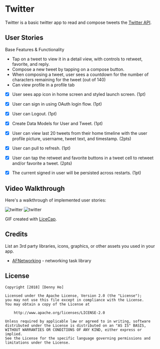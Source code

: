 # Twitter

Twitter is a basic twitter app to read and compose tweets the [Twitter API](https://apps.twitter.com/).

## User Stories

Base Features & Functionality 

- Tap on a tweet to view it in a detail view, with controls to retweet, favorite, and reply.
- Compose a new tweet by tapping on a compose button.
- When composing a tweet, user sees a countdown for the number of characters remaining for the tweet (out of 140)
- Can view profile in a profile tab
- [X] User sees app icon in home screen and styled launch screen. (1pt)
- [X] User can sign in using OAuth login flow. (1pt)
- [X] User can Logout. (1pt)
- [X] Create Data Models for User and Tweet. (1pt)
- [X] User can view last 20 tweets from their home timeline with the user profile picture, username, tweet text, and timestamp. (2pts)
- [X] User can pull to refresh. (1pt)
- [X] User can tap the retweet and favorite buttons in a tweet cell to retweet and/or favorite a tweet. (2pts)
- [X] The current signed in user will be persisted across restarts. (1pt)


## Video Walkthrough

Here's a walkthrough of implemented user stories:

![twitter](https://user-images.githubusercontent.com/31720526/46913126-612b1180-cf3c-11e8-95f9-e7667c433a3c.gif) ![twitter](https://user-images.githubusercontent.com/31720526/47262850-fdf32f00-d4a7-11e8-8302-88d7bb46e55f.gif)

GIF created with [LiceCap](http://www.cockos.com/licecap/).

## Credits

List an 3rd party libraries, icons, graphics, or other assets you used in your app.

- [AFNetworking](https://github.com/AFNetworking/AFNetworking) - networking task library

## License

    Copyright [2018] [Denny Ho]

    Licensed under the Apache License, Version 2.0 (the "License");
    you may not use this file except in compliance with the License.
    You may obtain a copy of the License at

        http://www.apache.org/licenses/LICENSE-2.0

    Unless required by applicable law or agreed to in writing, software
    distributed under the License is distributed on an "AS IS" BASIS,
    WITHOUT WARRANTIES OR CONDITIONS OF ANY KIND, either express or implied.
    See the License for the specific language governing permissions and
    limitations under the License.
